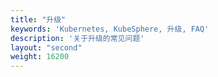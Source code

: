 ```yaml
---
title: "升级"
keywords: 'Kubernetes, KubeSphere, 升级, FAQ'
description: '关于升级的常见问题'
layout: "second"
weight: 16200
---
```

